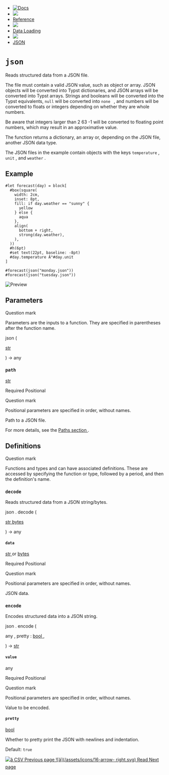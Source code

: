   * [ ![Docs](/assets/icons/16-docs-dark.svg) ](/docs)
  * ![](/assets/icons/16-arrow-right.svg)
  * [ Reference ](/docs/reference/)
  * ![](/assets/icons/16-arrow-right.svg)
  * [ Data Loading ](/docs/reference/data-loading/)
  * ![](/assets/icons/16-arrow-right.svg)
  * [ JSON ](/docs/reference/data-loading/json/)

#  ` json `

Reads structured data from a JSON file.

The file must contain a valid JSON value, such as object or array. JSON
objects will be converted into Typst dictionaries, and JSON arrays will be
converted into Typst arrays. Strings and booleans will be converted into the
Typst equivalents, ` null ` will be converted into ` none  ` , and numbers
will be converted to floats or integers depending on whether they are whole
numbers.

Be aware that integers larger than 2  63  -1 will be converted to floating
point numbers, which may result in an approximative value.

The function returns a dictionary, an array or, depending on the JSON file,
another JSON data type.

The JSON files in the example contain objects with the keys ` temperature ` ,
` unit ` , and ` weather ` .

##  Example

    
    
    #let forecast(day) = block[
      #box(square(
        width: 2cm,
        inset: 8pt,
        fill: if day.weather == "sunny" {
          yellow
        } else {
          aqua
        },
        align(
          bottom + right,
          strong(day.weather),
        ),
      ))
      #h(6pt)
      #set text(22pt, baseline: -8pt)
      #day.temperature Â°#day.unit
    ]
    
    #forecast(json("monday.json"))
    #forecast(json("tuesday.json"))
    

![Preview](/assets/docs/9TGGThvdnznDbVRRo5-HsgAAAAAAAAAA.png)

##  Parameters

Question mark

Parameters are the inputs to a function. They are specified in parentheses
after the function name.

json  (

[ str ](/docs/reference/foundations/str/)

)  -> any

###  ` path `

[ str ](/docs/reference/foundations/str/)

Required  Positional

Question mark

Positional parameters are specified in order, without names.

Path to a JSON file.

For more details, see the [ Paths section ](/docs/reference/syntax/#paths) .

##  Definitions

Question mark

Functions and types and can have associated definitions. These are accessed by
specifying the function or type, followed by a period, and then the
definition's name.

###  ` decode `

Reads structured data from a JSON string/bytes.

json  .  decode  (

[ str ](/docs/reference/foundations/str/) [ bytes
](/docs/reference/foundations/bytes/)

)  -> any

####  ` data `

[ str ](/docs/reference/foundations/str/) or  [ bytes
](/docs/reference/foundations/bytes/)

Required  Positional

Question mark

Positional parameters are specified in order, without names.

JSON data.

###  ` encode `

Encodes structured data into a JSON string.

json  .  encode  (

any  ,  pretty  :  [ bool ](/docs/reference/foundations/bool/) ,

)  -> [ str ](/docs/reference/foundations/str/)

####  ` value `

any

Required  Positional

Question mark

Positional parameters are specified in order, without names.

Value to be encoded.

####  ` pretty `

[ bool ](/docs/reference/foundations/bool/)

Whether to pretty print the JSON with newlines and indentation.

Default: ` true  `

[ ![â](/assets/icons/16-arrow-right.svg) CSV  Previous page
](/docs/reference/data-loading/csv/) [ ![â](/assets/icons/16-arrow-
right.svg) Read  Next page  ](/docs/reference/data-loading/read/)

